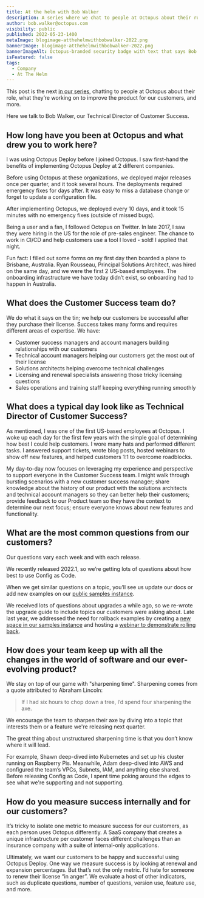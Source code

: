 ```yaml
---
title: At the helm with Bob Walker
description: A series where we chat to people at Octopus about their role, what they’re working on to improve the product, and more. Hear from Bob Walker, our Technical Director of Customer Success.
author: bob.walker@octopus.com
visibility: public
published: 2022-05-23-1400
metaImage: blogimage-atthehelmwithbobwalker-2022.png
bannerImage: blogimage-atthehelmwithbobwalker-2022.png
bannerImageAlt: Octopus-branded security badge with text that says Bob Walker, Technical Director of Customer Success, above the silhouette of a man wearing glasses. 
isFeatured: false
tags: 
  - Company
  - At The Helm
---
```


This post is the next [in our series](https://octopus.com/blog/tag/At%20The%20Helm), chatting to people at Octopus about their role, what they’re working on to improve the product for our customers, and more.

Here we talk to Bob Walker, our Technical Director of Customer Success.

## How long have you been at Octopus and what drew you to work here?

I was using Octopus Deploy before I joined Octopus. I saw first-hand the benefits of implementing Octopus Deploy at 2 different companies.  

Before using Octopus at these organizations, we deployed major releases once per quarter, and it took several hours.  The deployments required emergency fixes for days after. It was easy to miss a database change or forget to update a configuration file.  

After implementing Octopus, we deployed every 10 days, and it took 15 minutes with no emergency fixes (outside of missed bugs).

Being a user and a fan, I followed Octopus on Twitter. In late 2017, I saw they were hiring in the US for the role of pre-sales engineer. The chance to work in CI/CD and help customers use a tool I loved - sold! I applied that night.  

Fun fact: I filled out some forms on my first day then boarded a plane to Brisbane, Australia. Ryan Rousseau, Principal Solutions Architect, was hired on the same day, and we were the first 2 US-based employees. The onboarding infrastructure we have today didn’t exist, so onboarding had to happen in Australia.    

## What does the Customer Success team do?

We do what it says on the tin; we help our customers be successful after they purchase their license. Success takes many forms and requires different areas of expertise. We have: 

- Customer success managers and account managers building relationships with our customers
- Technical account managers helping our customers get the most out of their license
- Solutions architects helping overcome technical challenges
- Licensing and renewal specialists answering those tricky licensing questions
- Sales operations and training staff keeping everything running smoothly

## What does a typical day look like as Technical Director of Customer Success?

As mentioned, I was one of the first US-based employees at Octopus. I woke up each day for the first few years with the simple goal of determining how best I could help customers. I wore many hats and performed different tasks. I answered support tickets, wrote blog posts, hosted webinars to show off new features, and helped customers 1:1 to overcome roadblocks.  

My day-to-day now focuses on leveraging my experience and perspective to support everyone in the Customer Success team. I might walk through bursting scenarios with a new customer success manager; share knowledge about the history of our product with the solutions architects and technical account managers so they can better help their customers; provide feedback to our Product team so they have the context to determine our next focus; ensure everyone knows about new features and functionality.

## What are the most common questions from our customers?

Our questions vary each week and with each release.  

We recently released 2022.1, so we’re getting lots of questions about how best to use Config as Code.  

When we get similar questions on a topic, you’ll see us update our docs or add new examples on our [public samples instance](https://samples.octopus.app/app). 

We received lots of questions about upgrades a while ago, so we re-wrote the upgrade guide to include topics our customers were asking about.  Late last year, we addressed the need for rollback examples by creating a [new space in our samples instance](https://samples.octopus.app/app#/Spaces-762) and hosting a [webinar to demonstrate rolling back](https://octopus.com/events/rollback-strategies-with-octopus-deploy).

## How does your team keep up with all the changes in the world of software and our ever-evolving product?

We stay on top of our game with "sharpening time". Sharpening comes from a quote attributed to Abraham Lincoln:

>  If I had six hours to chop down a tree, I’d spend four sharpening the axe.

We encourage the team to sharpen their axe by diving into a topic that interests them or a feature we're releasing next quarter.  

The great thing about unstructured sharpening time is that you don’t know where it will lead. 

For example, Shawn deep-dived into Kubernetes and set up his cluster running on Raspberry Pis. Meanwhile, Adam deep-dived into AWS and configured the team’s VPCs, Subnets, IAM, and anything else shared.  Before releasing Config as Code, I spent time poking around the edges to see what we're supporting and not supporting.

## How do you measure success internally and for our customers?

It’s tricky to isolate one metric to measure success for our customers, as each person uses Octopus differently. A SaaS company that creates a unique infrastructure per customer faces different challenges than an insurance company with a suite of internal-only applications.  

Ultimately, we want our customers to be happy and successful using Octopus Deploy. One way we measure success is by looking at renewal and expansion percentages. But that’s not the only metric. I’d hate for someone to renew their license “in anger”.  We evaluate a host of other indicators, such as duplicate questions, number of questions, version use, feature use, and more. 
